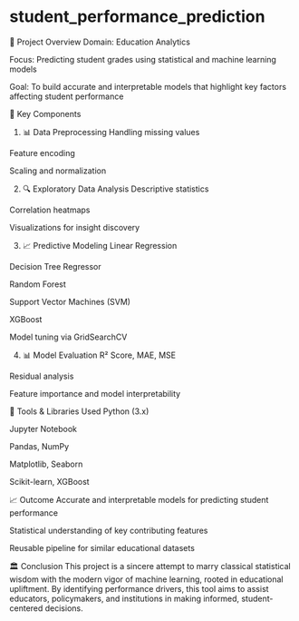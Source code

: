 # student_performance_prediction

🧭 Project Overview
Domain: Education Analytics

Focus: Predicting student grades using statistical and machine learning models

Goal: To build accurate and interpretable models that highlight key factors affecting student performance

📌 Key Components
1. 📊 Data Preprocessing
Handling missing values

Feature encoding

Scaling and normalization

2. 🔍 Exploratory Data Analysis
Descriptive statistics

Correlation heatmaps

Visualizations for insight discovery

3. 📈 Predictive Modeling
Linear Regression

Decision Tree Regressor

Random Forest

Support Vector Machines (SVM)

XGBoost

Model tuning via GridSearchCV

4. 📊 Model Evaluation
R² Score, MAE, MSE

Residual analysis

Feature importance and model interpretability

🧰 Tools & Libraries Used
Python (3.x)

Jupyter Notebook

Pandas, NumPy

Matplotlib, Seaborn

Scikit-learn, XGBoost

📈 Outcome
Accurate and interpretable models for predicting student performance

Statistical understanding of key contributing features

Reusable pipeline for similar educational datasets

🏛️ Conclusion
This project is a sincere attempt to marry classical statistical wisdom with the modern vigor of machine learning, rooted in educational upliftment. By identifying performance drivers, this tool aims to assist educators, policymakers, and institutions in making informed, student-centered decisions.

